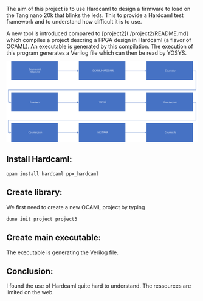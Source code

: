The aim of this project is to use Hardcaml to design a firmware to load on the Tang nano 20k that blinks the leds. This to provide a Hardcaml test framework and to understand how difficult it is to use.

A new tool is introduced compared to [project2](./project2/README.md] which compiles a project descring a FPGA design in Hardcaml (a flavor of OCAML). An executable is generated by this compilation. The execution of this program generates a Verilog file which can then be read by YOSYS.

![Test](./images/hardcaml_process.svg)

Install Hardcaml:
-----------------

    opam install hardcaml ppx_hardcaml

Create library:
---------------

We first need to create a new OCAML project by typing

    dune init project project3
    
Create main executable:
-----------------------

The executable is generating the Verilog file.

Conclusion:
-----------
I found the use of Hardcaml quite hard to understand. The ressources are limited on the web.
